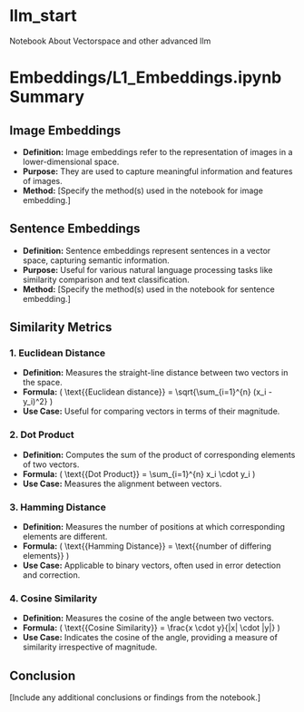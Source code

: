 # llm_start
Notebook About Vectorspace and other advanced llm 

# Embeddings/L1_Embeddings.ipynb Summary

## Image Embeddings
- **Definition:** Image embeddings refer to the representation of images in a lower-dimensional space.
- **Purpose:** They are used to capture meaningful information and features of images.
- **Method:** [Specify the method(s) used in the notebook for image embedding.]

## Sentence Embeddings
- **Definition:** Sentence embeddings represent sentences in a vector space, capturing semantic information.
- **Purpose:** Useful for various natural language processing tasks like similarity comparison and text classification.
- **Method:** [Specify the method(s) used in the notebook for sentence embedding.]

## Similarity Metrics
### 1. Euclidean Distance
- **Definition:** Measures the straight-line distance between two vectors in the space.
- **Formula:** \( \text{{Euclidean distance}} = \sqrt{\sum_{i=1}^{n} (x_i - y_i)^2} \)
- **Use Case:** Useful for comparing vectors in terms of their magnitude.

### 2. Dot Product
- **Definition:** Computes the sum of the product of corresponding elements of two vectors.
- **Formula:** \( \text{{Dot Product}} = \sum_{i=1}^{n} x_i \cdot y_i \)
- **Use Case:** Measures the alignment between vectors.

### 3. Hamming Distance
- **Definition:** Measures the number of positions at which corresponding elements are different.
- **Formula:** \( \text{{Hamming Distance}} = \text{{number of differing elements}} \)
- **Use Case:** Applicable to binary vectors, often used in error detection and correction.

### 4. Cosine Similarity
- **Definition:** Measures the cosine of the angle between two vectors.
- **Formula:** \( \text{{Cosine Similarity}} = \frac{x \cdot y}{\|x\| \cdot \|y\|} \)
- **Use Case:** Indicates the cosine of the angle, providing a measure of similarity irrespective of magnitude.

## Conclusion
[Include any additional conclusions or findings from the notebook.]
